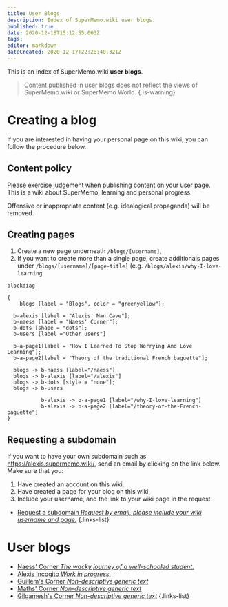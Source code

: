 ```yaml
---
title: User Blogs
description: Index of SuperMemo.wiki user blogs.
published: true
date: 2020-12-18T15:12:55.063Z
tags: 
editor: markdown
dateCreated: 2020-12-17T22:28:40.321Z
---
```


This is an index of SuperMemo.wiki **user blogs**.

> Content published in user blogs does not reflect the views of SuperMemo.wiki or SuperMemo World.
{.is-warning}

# Creating a blog

If you are interested in having your personal page on this wiki, you can follow the procedure below.

## Content policy

Please exercise judgement when publishing content on your user page. This is a wiki about SuperMemo, learning and personal progress.

Offensive or inappropriate content (e.g. idealogical propaganda) will be removed.

## Creating pages

1. Create a new page underneath `/blogs/[username]`,
2. If you want to create more than a single page, create additionals pages under `/blogs/[username]/[page-title]` (e.g. `/blogs/alexis/why-I-love-learning`.

```kroki
blockdiag

{
	blogs [label = "Blogs", color = "greenyellow"];
  
  b-alexis [label = "Alexis' Man Cave"];
  b-naess [label = "Naess' Corner"];
  b-dots [shape = "dots"];
  b-users [label ="Other users"]
  
  b-a-page1[label = "How I Learned To Stop Worrying And Love Learning"];
  b-a-page2[label = "Theory of the traditional French baguette"];
  
  blogs -> b-naess [label="/naess"]
  blogs -> b-alexis [label="/alexis"]
  blogs -> b-dots [style = "none"];
  blogs -> b-users
  
           b-alexis -> b-a-page1 [label="/why-I-love-learning"]
           b-alexis -> b-a-page2 [label="/theory-of-the-French-baguette"]
}
```

## Requesting a subdomain

If you want to have your own subdomain such as https://alexis.supermemo.wiki/, send an email by clicking on the link below. Make sure that you:
1. Have created an account on this wiki,
2. Have created a page for your blog on this wiki,
3. Include your username, and the link to your wiki page in the request.

- [Request a subdomain *Request by email, please include your wiki username and page.*](mailto:alexis@supermemo.wiki?subject=[SuperMemo.wiki]%20I%20would%20like%20to%20create%20a%20blog&body=Hello,%0D%0A%0D%0ACould%20you%20please%20create%20a%20subdomain%20for%20my%20blog?%20My%20username%20is%20[username].%20My%20wiki%20page%20is%20[https://www.supermemo.wiki/blogs/[username].%0D%0A%0D%0AThanks!)
{.links-list}

# User blogs

- [Naess' Corner *The wacky journey of a well-schooled student.*](https://naess.supermemo.wiki/)
- [Alexis Incogito *Work in progress.*](https://alexis.supermemo.wiki/)
- [Guillem's Corner *Non-descriptive generic text*](https://guillem.supermemo.wiki)
- [Maths' Corner *Non-descriptive generic text*](https://maths.supermemo.wiki)
- [Gilgamesh's Corner *Non-descriptive generic text*](https://gilgamesh.supermemo.wiki)
{.links-list}
